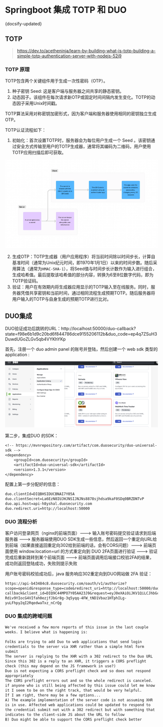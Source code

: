 # Springboot 集成 TOTP 和 DUO
{docsify-updated}

## TOTP
> https://dev.to/acetheninja/learn-by-building-what-is-totp-building-a-simple-totp-authentication-server-with-nodejs-52j9

### TOTP 原理
TOTP包含两个关键组件用于生成一次性密码（OTP）。
1. 种子密钥 Seed: 这是客户端与服务器之间共享的静态密钥。
2. 动态因子。该组件在每次请求新OTP或固定时间间隔内发生变化。TOTP的动态因子采用Unix时间戳。

TOTP算法采用对称密钥加密形式，因为客户端和服务器使用相同的密钥独立生成OTP。

TOTP认证流程如下：
1. 初始化：首次设置TOTP时，服务器会为每位用户生成一个 Seed 。该密钥通过安全方式传输至用户的TOTP生成器，通常将其编码为二维码，用户使用TOTP应用扫描后即可获取。
<center><img src="pics/totp.webp" alt=""></center>

2. 生成OTP：TOTP生成器（用户应用程序）将当前时间除以时间步长，计算自基准时间（通常为Unix纪元时间，即1970年1月1日）以来的时间步数。随后采用算法（通常为`HMAC-SHA-1`），将Seed值与时间步长计数作为输入进行组合，生成哈希值。最后提取该哈希值的部分内容，转换为6至8位数字代码，即为TOTP验证码。
3. 验证：用户在有效期内将生成器应用显示的TOTP输入至在线服务。同时，服务器凭借共享密钥和当前时间，通过相同流程生成预期TOTP。随后服务器将用户输入的TOTP与自身生成的预期TOTP进行比对。

## DUO集成
DUO验证成功后跳转的URL：http://localhost:50000/duo-callback?state=f98e6b1d9c20bd6f844786dce9155206112b&duo_code=ep4q7ZSuH3DuwdUGoZLGv5qb4VYKhYKp

首先，注册一个 duo admin panel 的账号并登陆，然后创建一个 web sdk 类型的 application :
<center><img src="pics/duo.png" alt=""></center>

第二步，集成DUO 的SDK：
```
<!-- https://mvnrepository.com/artifact/com.duosecurity/duo-universal-sdk -->
<dependency>
    <groupId>com.duosecurity</groupId>
    <artifactId>duo-universal-sdk</artifactId>
    <version>1.3.1</version>
</dependency>
```

配置上第一步分配好的信息：
```
duo.clientId=DIQBHSIDUCBNAI7Y05A
duo.clientSecret=La6EzN8IUJHJNSIJNJNs8878sjhdsa9kaF0SDq0BRZDNTvP
duo.api.host=api-h8yshal.duosecurity.com
duo.redirect.uri=http://localhost:50000
```

### DUO 流程分析
客户访问登录网页（nginx的前端页面）---> 输入账号密码提交验证请求到后端服务器 ---> 服务器端使用DUO SDK生成一些信息，然后返回一个重定向URL给到前端（如果直接返回重定向302给到前端的话，会有CORS问题）---> 前端页面使用 window.location=url 的方式重定向到 DUO 2FA页面进行验证 ---> 验证完成后重新跳转到某个前端页面 ---> 前端页面调用后端接口校验2FA的结果，成功则返回登陆成功，失败则提示失败

用户账号密码校验成功后，java 服务响应302重定向到DUO网站做 2FA 验证：
```
https://api-b43484c8.duosecurity.com/oauth/v1/authorize?scope=openid&response_type=code&redirect_uri=http://localhost:50000/duo-callback&client_id=DIQ9C44MPO7Y05AA23J9&request=eyJ0eXAiOiJKV1QiLCJhbGciOiJIUzUxMiJ9.eyJkdW9fdW5hbWUiOiJhYWEiLCJzY29wZSI6Im9wZW5pZCIsInJlc3BvbnNlX3R5cGUiOiJjb2RlIiwicmVkaXJlY3RfdXJpIjoiaHR0cDovL2xvY2FsaG9zdDo1MDAwMC9kdW8tY2FsbGJhY2siLCJzdGF0ZSI6IjlhNjI1YTRiZjQ5MTk0MWRmY2IyN2Q4MTU5ZTA3ZTMyZjY4NSIsImV4cCI6MTc1ODA5NzUzOSwidXNlX2R1b19jb2RlX2F0dHJpYnV0ZSI6dHJ1ZSwiY2xpZW50X2lkIjoiRElROUM0NE1QTzdZMDVBQTIzSjkifQ.Zun-Rdiv9YIocG4VIfah0ezjfJbGr8g-3q5yqq-4FW_tND1Vbaz1HTphILg-yuLFhpy2qI2RqedwaTxz_nCrQg
```

### DUO 集成的跨域问题
```
We've received a few more reports of this issue in the last couple weeks. I believe what is happening is:

Folks are trying to add Duo to web applications that send login credentials to the server via XHR rather than a simple html form submit
The server is replying to the XHR with a 302 redirect to the Duo URL
Since this 302 is a reply to an XHR, it triggers a CORS preflight check (this may depend on the JS framework in use?)
Duo is not expecting a CORS preflight check and so does not respond appropriately
The CORS preflight errors out and so the whole redirect is canceled.
if anyone who is still being affected by this issue could let me know it I seem to be on the right track, that would be very helpful.
If I am right, there may be a few options...
A) The example implementation of the server code is not assuming XHR is in use. Affected web applications could be updated to respond to the credential submit not with a 302 redirect but with something that indicates to the client-side JS about the URL to follow
B) Duo might be able to support the CORS preflight check better
```